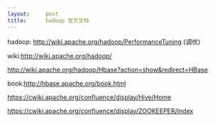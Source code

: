```yaml
---
layout:     post
title:      hadoop 官方文档
---
```

<div id="article_content" class="article_content clearfix csdn-tracking-statistics" data-pid="blog" data-mod="popu_307" data-dsm="post">
								            <link rel="stylesheet" href="https://csdnimg.cn/release/phoenix/template/css/ck_htmledit_views-f76675cdea.css">
						<div class="htmledit_views" id="content_views">
                <p>hadoop: <a href="http://wiki.apache.org/hadoop/PerformanceTuning" rel="nofollow">http://wiki.apache.org/hadoop/PerformanceTuning</a>
 (调优)</p>
<p>wiki:<a href="http://wiki.apache.org/hadoop/" rel="nofollow">http://wiki.apache.org/hadoop/</a>
</p>
<p><a href="http://wiki.apache.org/hadoop/Hbase?action=show&amp;redirect=HBase" rel="nofollow">http://wiki.apache.org/hadoop/Hbase?action=show&amp;redirect=HBase</a>
</p>
<p>book:<a href="http://hbase.apache.org/book.html" rel="nofollow">http://hbase.apache.org/book.html</a>
</p>
<p><a href="https://cwiki.apache.org/confluence/display/Hive/Home" rel="nofollow">https://cwiki.apache.org/confluence/display/Hive/Home</a>
</p>
<p><a href="https://cwiki.apache.org/confluence/display/ZOOKEEPER/Index" rel="nofollow">https://cwiki.apache.org/confluence/display/ZOOKEEPER/Index</a>
</p>
<p> </p>
<p> </p>
<p> </p>            </div>
                </div>